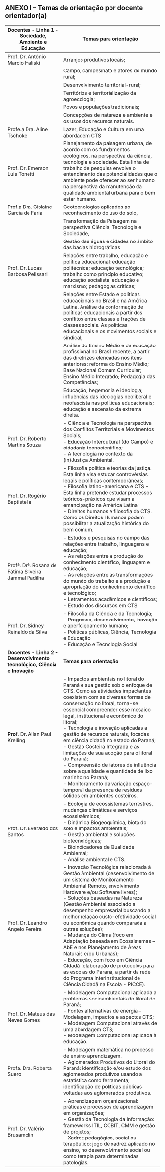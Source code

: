## ANEXO I – Temas de orientação por docente orientador(a) 

| **Docentes - Linha 1 - Sociedade, Ambiente e Educação**                  | **Temas para orientação**                                                                                                                                                                                                                                                                                                                                                                                                                                                                                                                                                                                                                                                              |
| ------------------------------------------------------------------------ | -------------------------------------------------------------------------------------------------------------------------------------------------------------------------------------------------------------------------------------------------------------------------------------------------------------------------------------------------------------------------------------------------------------------------------------------------------------------------------------------------------------------------------------------------------------------------------------------------------------------------------------------------------------------------------------- |
| Prof. Dr. Antônio Marcio Haliski                                         | Arranjos produtivos locais;                                                                                                                                                                                                                                                                                                                                                                                                                                                                                                                                                                                                                                                            |
|                                                                          | Campo, campesinato e atores do mundo rural;                                                                                                                                                                                                                                                                                                                                                                                                                                                                                                                                                                                                                                            |
|                                                                          | Desenvolvimento territorial-rural;                                                                                                                                                                                                                                                                                                                                                                                                                                                                                                                                                                                                                                                     |
|                                                                          | Territórios e territorialização da agroecologia;                                                                                                                                                                                                                                                                                                                                                                                                                                                                                                                                                                                                                                       |
|                                                                          | Povos e populações tradicionais;                                                                                                                                                                                                                                                                                                                                                                                                                                                                                                                                                                                                                                                       |
|                                                                          | Concepções de natureza e ambiente e os usos dos recursos naturais.                                                                                                                                                                                                                                                                                                                                                                                                                                                                                                                                                                                                                     |
| Profe.a Dra. Aline Tschoke                                               | Lazer, Educação e Cultura em uma abordagem CTS                                                                                                                                                                                                                                                                                                                                                                                                                                                                                                                                                                                                                                         |
| Prof. Dr. Emerson Luis Tonetti                                           | Planejamento da paisagem urbana, de acordo com os fundamentos  ecológicos, na perspectiva da ciência, tecnologia e sociedade. Esta linha de trabalho de pesquisa envolve o entendimento das potencialidades que o ambiente pode oferecer ao ser humano na perspectiva da manutenção da qualidade ambiental urbana para o bem estar humano.                                                                                                                                                                                                                                                                                                                                             |
| Prof.a Dra. Gislaine Garcia de Faria                                     | Geotecnologias aplicados ao reconhecimento do uso do solo,<br>                                                                                                                                                                                                                                                                                                                                                                                                                                                                                                                                                                                                                         |
|                                                                          | Transformação da Paisagem na perspectiva Ciência, Tecnologia e Sociedade,                                                                                                                                                                                                                                                                                                                                                                                                                                                                                                                                                                                                              |
|                                                                          | Gestão das águas e cidades no âmbito das bacias hidrográficas                                                                                                                                                                                                                                                                                                                                                                                                                                                                                                                                                                                                                          |
| Prof. Dr. Lucas Barbosa Pelissari                                        | Relações entre trabalho, educação e política educacional: educação politécnica; educação tecnológica; trabalho como princípio educativo; educação socialista; educação e marxismo; pedagogias críticas;                                                                                                                                                                                                                                                                                                                                                                                                                                                                                |
|                                                                          | Relações entre Estado e políticas educacionais no Brasil e na América Latina. Análise da conformação de políticas educacionais a partir dos conflitos entre classes e frações de classes sociais. As políticas educacionais e os movimentos sociais e sindical;                                                                                                                                                                                                                                                                                                                                                                                                                        |
|                                                                          | Análise do Ensino Médio e da educação profissional no Brasil recente, a partir das diretrizes elencadas nos itens anteriores: reforma do Ensino Médio; Base Nacional Comum Curricular; Ensino Médio Integrado; Pedagogia das Competências;                                                                                                                                                                                                                                                                                                                                                                                                                                             |
|                                                                          | Educação, hegemonia e ideologia; influências das ideologias neoliberal e neofascista nas políticas educacionais; educação e ascensão da extrema direita.                                                                                                                                                                                                                                                                                                                                                                                                                                                                                                                               |
| Prof. Dr. Roberto Martins Souza                                          | - Ciência e Tecnologia na perspectiva dos Conflitos Territoriais e Movimentos Sociais;<br>- Educação Intercultural (do Campo) e cidadania tecnocientífica;<br>- A tecnologia no contexto da (in)Justiça Ambiental.                                                                                                                                                                                                                                                                                                                                                                                                                                                                     |
| Prof. Dr. Rogério Baptistella                                            | - Filosofia política e teorias da justiça. Esta linha visa estudar controvérsias legais e políticas contemporâneas;<br>- Filosofia latino-americana e CTS - Esta linha pretende estudar processos teóricos-práxicos que visam a emancipação na América Latina;<br>- Direitos humanos e filosofia da CTS. Como os Direitos Humanos podem possibilitar a atualização histórica do bem comum.                                                                                                                                                                                                                                                                                             |
| Profª. Drª. Rosana de Fátima Silveira Jammal Padilha                     | - Estudos e pesquisas no campo das relações entre trabalho, linguagens e educação;<br>- As relações entre a produção do conhecimento científico, linguagem e educação;<br>- As relações entre as transformações do mundo do trabalho e a produção e apropriação do conhecimento científico e tecnológico;<br>- Letramentos acadêmicos e científicos;<br>- Estudo dos discursos em CTS.                                                                                                                                                                                                                                                                                                 |
| Prof. Dr. Sidney Reinaldo da Silva                                       | - Filosofia da Ciência e da Tecnologia;<br>- Progresso, desenvolvimento, inovação e aperfeiçoamento humano;<br>- Políticas públicas, Ciência, Tecnologia e Educação<br>- Educação e Tecnologia Social.                                                                                                                                                                                                                                                                                                                                                                                                                                                                                 |
| **Docentes - Linha 2 - Desenvolvimento tecnológico, Ciência e Inovação** | **Temas para orientação**                                                                                                                                                                                                                                                                                                                                                                                                                                                                                                                                                                                                                                                              |
| **Pro**f. Dr. Allan Paul Krelling                                        | - Impactos ambientais no litoral do Paraná e sua gestão sob o enfoque de CTS. Como as atividades impactantes coexistem com as diversas formas de conservação no litoral, torna-se essencial compreender esse mosaico legal, institucional e econômico do litoral;<br>- Tecnologia e inovação aplicadas a gestão de recursos naturais, focadas em ciência cidadã no estado do Paraná;<br>- Gestão Costeira Integrada e as limitações de sua adoção para o litoral do Paraná;<br>- Compreensão de fatores de influência sobre a qualidade e quantidade de lixo marinho no Paraná;<br>- Monitoramento da variação espaço-temporal da presença de resíduos sólidos em ambientes costeiros. |
| Prof. Dr. Everaldo dos Santos                                            | - Ecologia de ecossistemas terrestres, mudanças climáticas e serviços ecossistêmicos;<br>- Dinâmica Biogeoquímica, biota do solo e impactos ambientais;<br>- Gestão ambiental e soluções biotecnológicas;<br>- Bioindicadores de Qualidade Ambiental;<br>- Análise ambiental e CTS.                                                                                                                                                                                                                                                                                                                                                                                                    |
| Prof. Dr. Leandro Angelo Pereira                                         | - Inovação Tecnológica relacionada à Gestão Ambiental (desenvolvimento de um sistema de Monitoramento Ambiental Remoto, envolvimento Hardware e/ou Software livres);<br>- Soluções baseadas na Natureza (Gestão Ambiental associado a desempenho empresarial buscando a melhor relação custo-efetividade social ou econômica quando comparada a outras soluções);<br>- Mudança do Clima (foco em Adaptação baseada em Ecossistemas – AbE e nos Planejamento de Áreas Naturais e/ou Urbanas);<br>- Educação, com foco em Ciência Cidadã (elaboração de protocolos para as escolas do Paraná, a partir da rede do Programa Interinstitucional de Ciência Cidadã na Escola - PICCE).      |
| Prof. Dr. Mateus das Neves Gomes                                         | - Modelagem Computacional aplicada a problemas socioambientais do litoral do Paraná;<br>- Fontes alternativas de energia – Modelagem, impactos e aspectos CTS;<br>- Modelagem Computacional através de uma abordagem CTS;<br>- Modelagem Computacional aplicada à educação.                                                                                                                                                                                                                                                                                                                                                                                                            |
| Profa. Dra. Roberta Suero                                                | - Modelagem matemática no processo de ensino aprendizagem.<br>- Aglomerados Produtivos do Litoral do Paraná: identificação e/ou estudo dos aglomerados produtivos usando a estatística como ferramenta; identificação de políticas públicas voltadas aos aglomerados produtivos.                                                                                                                                                                                                                                                                                                                                                                                                       |
| Prof. Dr. Valério Brusamolin                                             | - Aprendizagem organizacional: práticas e processos de aprendizagem em organizações;<br>- Gestão da Tecnologia da Informação: frameworks ITIL, COBIT, CMM e gestão de projetos;<br>- Xadrez pedagógico, social ou terapêutico: jogo de xadrez aplicado no ensino, no desenvolvimento social ou como terapia para determinadas patologias.                                                                                                                                                                                                                                                                                                                                              |